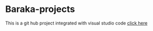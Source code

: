 # Baraka-projects
This is a git hub project integrated with visual studio code
[click here](https://barakagitwork.netlify.app/)